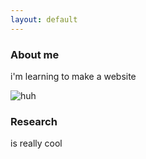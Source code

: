 ```yaml
---
layout: default
---
```


### About me

i'm learning to make a website

![huh](https://github.com/notderylong/notderylong.github.io/tree/main/images/huh.jpg)

### Research

is really cool
